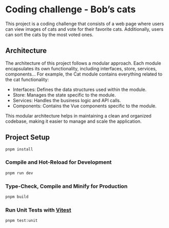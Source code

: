 # Coding challenge - Bob’s cats

This project is a coding challenge that consists of a web page where users can view images of cats and vote for their favorite cats. Additionally, users can sort the cats by the most voted ones.

## Architecture

The architecture of this project follows a modular approach. Each module encapsulates its own functionality, including interfaces, store, services, components... For example, the Cat module contains everything related to the cat functionality:

- Interfaces: Defines the data structures used within the module.
- Store: Manages the state specific to the module.
- Services: Handles the business logic and API calls.
- Components: Contains the Vue components specific to the module.

This modular architecture helps in maintaining a clean and organized codebase, making it easier to manage and scale the application.

## Project Setup

```sh
pnpm install
```

### Compile and Hot-Reload for Development

```sh
pnpm run dev
```

### Type-Check, Compile and Minify for Production

```sh
pnpm build
```

### Run Unit Tests with [Vitest](https://vitest.dev/)

```sh
pnpm test:unit
```

